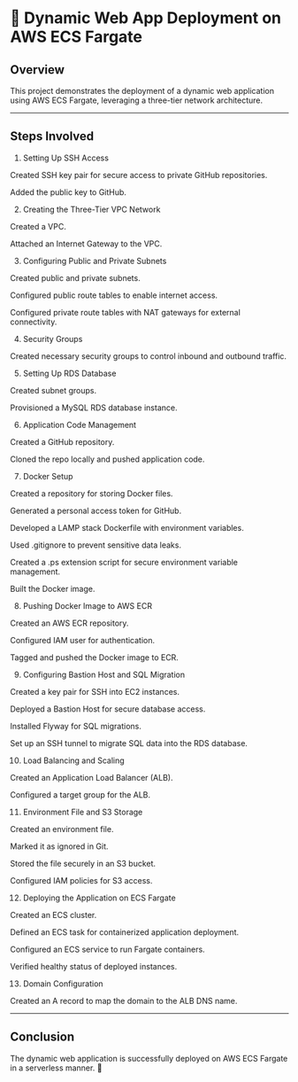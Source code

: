 # 🚀 Dynamic Web App Deployment on AWS ECS Fargate

## Overview

This project demonstrates the deployment of a dynamic web application using AWS ECS Fargate, leveraging a three-tier network architecture.

---

## Steps Involved

1. Setting Up SSH Access

Created SSH key pair for secure access to private GitHub repositories.

Added the public key to GitHub.

2. Creating the Three-Tier VPC Network

Created a VPC.

Attached an Internet Gateway to the VPC.

3. Configuring Public and Private Subnets

Created public and private subnets.

Configured public route tables to enable internet access.

Configured private route tables with NAT gateways for external connectivity.

4. Security Groups

Created necessary security groups to control inbound and outbound traffic.

5. Setting Up RDS Database

Created subnet groups.

Provisioned a MySQL RDS database instance.

6. Application Code Management

Created a GitHub repository.

Cloned the repo locally and pushed application code.

7. Docker Setup

Created a repository for storing Docker files.

Generated a personal access token for GitHub.

Developed a LAMP stack Dockerfile with environment variables.

Used .gitignore to prevent sensitive data leaks.

Created a .ps extension script for secure environment variable management.

Built the Docker image.

8. Pushing Docker Image to AWS ECR

Created an AWS ECR repository.

Configured IAM user for authentication.

Tagged and pushed the Docker image to ECR.

9. Configuring Bastion Host and SQL Migration

Created a key pair for SSH into EC2 instances.

Deployed a Bastion Host for secure database access.

Installed Flyway for SQL migrations.

Set up an SSH tunnel to migrate SQL data into the RDS database.

10. Load Balancing and Scaling

Created an Application Load Balancer (ALB).

Configured a target group for the ALB.

11. Environment File and S3 Storage

Created an environment file.

Marked it as ignored in Git.

Stored the file securely in an S3 bucket.

Configured IAM policies for S3 access.

12. Deploying the Application on ECS Fargate

Created an ECS cluster.

Defined an ECS task for containerized application deployment.

Configured an ECS service to run Fargate containers.

Verified healthy status of deployed instances.

13. Domain Configuration

Created an A record to map the domain to the ALB DNS name.

---

## Conclusion

The dynamic web application is successfully deployed on AWS ECS Fargate in a serverless manner. 🎉

